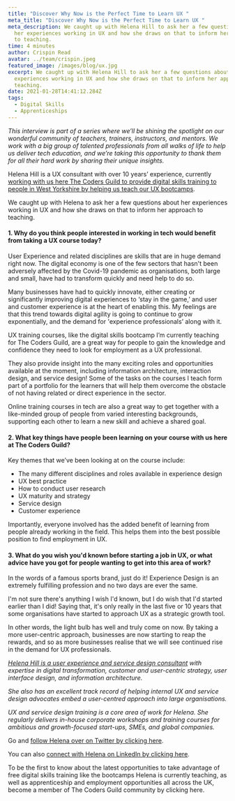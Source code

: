 ```yaml
---
title: "Discover Why Now is the Perfect Time to Learn UX "
meta_title: "Discover Why Now is the Perfect Time to Learn UX "
meta_description: We caught up with Helena Hill to ask her a few questions about
  her experiences working in UX and how she draws on that to inform her approach
  to teaching.
time: 4 minutes
author: Crispin Read
avatar: ../team/crispin.jpeg
featured_image: /images/blog/ux.jpg
excerpt: We caught up with Helena Hill to ask her a few questions about her
  experiences working in UX and how she draws on that to inform her approach to
  teaching.
date: 2021-01-28T14:41:12.284Z
tags:
  - Digital Skills
  - Apprenticeships
---
```

*This interview is part of a series where we’ll be shining the spotlight on our wonderful community of teachers, trainers, instructors, and mentors. We work with a big group of talented professionals from all walks of life to help us deliver tech education, and we’re taking this opportunity to thank them for all their hard work by sharing their unique insights.*



Helena Hill is a UX consultant with over 10 years’ experience, currently [working with us here The Coders Guild to provide digital skills training to people in West Yorkshire by helping us teach our UX bootcamps](https://thecodersguild.org.uk/blog/free-course-discover-user-experience-design/). 

We caught up with Helena to ask her a few questions about her experiences working in UX and how she draws on that to inform her approach to teaching.  

#### 1. Why do you think people interested in working in tech would benefit from taking a UX course today? 

User Experience and related disciplines are skills that are in huge demand right now. The digital economy is one of the few sectors that hasn't been adversely affected by the Covid-19 pandemic as organisations, both large and small, have had to transform quickly and need help to do so. 

Many businesses have had to quickly innovate, either creating or significantly improving digital experiences to ‘stay in the game,’ and user and customer experience is at the heart of enabling this. My feelings are that this trend towards digital agility is going to continue to grow exponentially, and the demand for 'experience professionals’ along with it.

UX training courses, like the digital skills bootcamp I’m currently teaching for The Coders Guild, are a great way for people to gain the knowledge and confidence they need to look for employment as a UX professional. 

They also provide insight into the many exciting roles and opportunities available at the moment, including information architecture, interaction design, and service design! Some of the tasks on the courses I teach form part of a portfolio for the learners that will help them overcome the obstacle of not having related or direct experience in the sector.

Online training courses in tech are also a great way to get together with a like-minded group of people from varied interesting backgrounds, supporting each other to learn a new skill and achieve a shared goal.

#### 2. What key things have people been learning on your course with us here at The Coders Guild?

Key themes that we’ve been looking at on the course include: 

* The many different disciplines and roles available in experience design
* UX best practice
* How to conduct user research
* UX maturity and strategy
* Service design 
* Customer experience 

Importantly, everyone involved has the added benefit of learning from people already working in the field. This helps them into the best possible position to find employment in UX. 

#### 3. What do you wish you'd known before starting a job in UX, or what advice have you got for people wanting to get into this area of work?

In the words of a famous sports brand, just do it! Experience Design is an extremely fulfilling profession and no two days are ever the same.

I'm not sure there's anything I wish I'd known, but I do wish that I'd started earlier than I did! Saying that, it's only really in the last five or 10 years that some organisations have started to approach UX as a strategic growth tool.

In other words, the light bulb has well and truly come on now. By taking a more user-centric approach, businesses are now starting to reap the rewards, and so as more businesses realise that we will see continued rise in the demand for UX professionals. 



*[Helena Hill is a user experience and service design consultant](https://www.helenahill.com/) with expertise in digital transformation, customer and user-centric strategy, user interface design, and information architecture.*

*She also has an excellent track record of helping internal UX and service design advocates embed a user-centred approach into large organisations.*

*UX and service design training is a core area of work for Helena. She regularly delivers in-house corporate workshops and training courses for ambitious and growth-focused start-ups, SMEs, and global companies.*



Go and [follow Helena over on Twitter by clicking here](https://twitter.com/HelenaHillUXCX). 

You can also [connect with Helena on LinkedIn by clicking here](https://www.linkedin.com/in/helenajhill/).

To be the first to know about the latest opportunities to take advantage of free digital skills training like the bootcamps Helena is currently teaching, as well as apprenticeship and employment opportunities all across the UK, become a member of The Coders Guild community by clicking here.